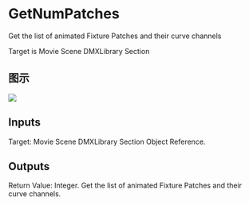 # GetNumPatches

Get the list of animated Fixture Patches and their curve channels

Target is Movie Scene DMXLibrary Section

## 图示

![]($-20221218-20523300.png)

## Inputs

Target: Movie Scene DMXLibrary Section Object Reference.  

## Outputs

Return Value: Integer. Get the list of animated Fixture Patches and their curve channels.

